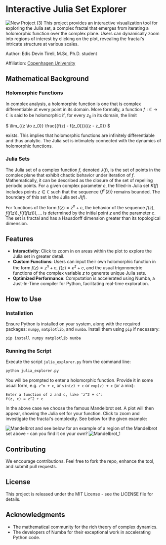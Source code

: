 # Interactive Julia Set Explorer
![New Project (3)](https://github.com/edtireli/JuliaSet-Holomorphic-dynamics/assets/129996957/b9002326-9db7-4d6a-ba60-02a7296967cc)
This project provides an interactive visualization tool for exploring the Julia set, a complex fractal that emerges from iterating a holomorphic function over the complex plane. Users can dynamically zoom into regions of interest by clicking on the plot, revealing the fractal's intricate structure at various scales.

Author: Edis Devin Tireli, M.Sc, Ph.D. student

Affiliation: [Copenhagen University](https://www.ku.dk/english/)
## Mathematical Background
### Holomorphic Functions

In complex analysis, a holomorphic function is one that is complex differentiable at every point in its domain. More formally, a function $` f: \mathbb{C} 
\rightarrow \mathbb{C} `$ is said to be holomorphic if, for every $`z_0`$ in its domain, the limit

 $` \lim_{{z \to z_0}} \frac{{f(z) - f(z_0)}}{{z - z_0}} `$

exists. This implies that holomorphic functions are infinitely differentiable and thus analytic. The Julia set is intimately connected with the dynamics of holomorphic functions.

### Julia Sets

The Julia set of a complex function $` f `$, denoted $` J(f) `$, is the set of points in the complex plane that exhibit chaotic behavior under iteration of $` f `$. Mathematically, it can be described as the closure of the set of repelling periodic points. For a given complex parameter $` c `$, the filled-in Julia set $` K(f) `$ includes points $` z \in \mathbb{C} `$ such that the sequence $` \{f^n(z)\} `$ remains bounded. The boundary of this set is the Julia set $` J(f) `$.

For functions of the form $` f(z) = z^n + c `$, the behavior of the sequence $` f(z), f(f(z)), f(f(f(z))), \ldots `$ is determined by the initial point $` z `$ and the parameter $` c `$. The set is fractal and has a Hausdorff dimension greater than its topological dimension.

## Features

- **Interactivity**: Click to zoom in on areas within the plot to explore the Julia set in greater detail.
- **Custom Functions**: Users can input their own holomorphic function in the form $` f(z) = z^n + c `$, $` f(z) = e^z + c`$, and the usual trigonometric functions of the complex variable $`z`$ to generate unique Julia sets.
- **Optimized Performance**: Computation is accelerated using Numba, a Just-In-Time compiler for Python, facilitating real-time exploration.

## How to Use

### Installation

Ensure Python is installed on your system, along with the required packages: `numpy`, `matplotlib`, and `numba`. Install them using `pip` if necessary:

```bash
pip install numpy matplotlib numba
```

### Running the Script

Execute the script `julia_explorer.py` from the command line:

```bash
python julia_explorer.py
```

You will be prompted to enter a holomorphic function. Provide it in some usual form, e.g. `z^n + c`, or `sin(z) + c` or `exp(z) + c` (or a mix):

```plaintext
Enter a function of z and c, like 'z^2 + c':
f(z, c) = z^2 + c
```
In the above case we choose the famous Mandelbrot set. A plot will then appear, showing the Julia set for your function. Click to zoom and investigate the fractal's complexity. See below for the given example: 

![Mandelbrot](https://github.com/edtireli/JuliaSet-Holomorphic-dynamics/assets/129996957/83191e32-8aa8-4d11-8615-4db257a887a8)
and see below for an example of a region of the Mandelbrot set above - can you find it on your own?
![Mandelbrot_1](https://github.com/edtireli/JuliaSet-Holomorphic-dynamics/assets/129996957/fa7a2ba0-66ba-4f20-8297-9344d34e1fcb)

## Contributing

We encourage contributions. Feel free to fork the repo, enhance the tool, and submit pull requests.

## License

This project is released under the MIT License - see the LICENSE file for details.

## Acknowledgments

- The mathematical community for the rich theory of complex dynamics.
- The developers of Numba for their exceptional work in accelerating Python code.
